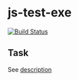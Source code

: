 # js-test-exe

[![Build Status](https://travis-ci.org/DoumanAsh/js-test-exe.svg?branch=master)](https://travis-ci.org/DoumanAsh/js-test-exe)

## Task

See [description](task.pdf)
